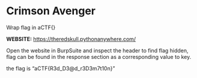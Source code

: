 # Crimson Avenger

Wrap flag in aCTF{}

**WEBSITE:** https://theredskull.pythonanywhere.com/

Open the website in BurpSuite and inspect the header to find flag hidden, flag can be found in the response section as a corresponding value to key.

the flag is “aCTF{R3d_D3@d_r3D3m7t10n}”
